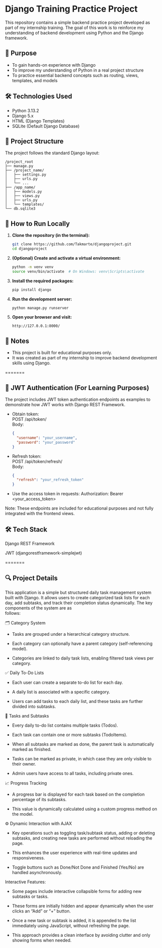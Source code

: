 # Django Training Practice Project

This repository contains a simple backend practice project developed as part of my internship training. The goal of this work is to reinforce my understanding of backend development using Python and the Django framework.

## 🎯 Purpose

- To gain hands-on experience with Django  
- To improve my understanding of Python in a real project structure  
- To practice essential backend concepts such as routing, views, templates, and models

## 🛠️ Technologies Used

- Python 3.13.2  
- Django 5.x  
- HTML (Django Templates)  
- SQLite (Default Django Database)

## 📁 Project Structure

The project follows the standard Django layout:

```
/project_root
├── manage.py
├── /project_name/
│   ├── settings.py
│   ├── urls.py
│   └── ...
├── /app_name/
│   ├── models.py
│   ├── views.py
│   ├── urls.py
│   └── templates/
└── db.sqlite3
```

## 🚀 How to Run Locally

1. **Clone the repository (in the terminal):**
   ```bash
   git clone https://github.com/Takmarte/djangoproject.git
   cd djangoproject
   ```

2. **(Optional) Create and activate a virtual environment:**
   ```bash
   python -m venv venv
   source venv/bin/activate  # On Windows: venv\Scripts\activate
   ```

3. **Install the required packages:**
   ```bash
   pip install django
   ```

4. **Run the development server:**
   ```bash
   python manage.py runserver
   ```

5. **Open your browser and visit:**
   ```
   http://127.0.0.1:8000/
   ```

## 📝 Notes

- This project is built for educational purposes only.  
- It was created as part of my internship to improve backend development skills using Django.



=======





## 🔐 JWT Authentication (For Learning Purposes)

The project includes JWT token authentication endpoints as examples to demonstrate how JWT works with Django REST Framework.

- Obtain token:  
  POST /api/token/  
  Body:
  ```json
  {
    "username": "your_username",
    "password": "your_password"
  }
- Refresh token:                                             
   POST /api/token/refresh/                                   
   Body:

   ```json
   {
     "refresh": "your_refresh_token"
   }


- Use the access token in requests:
   Authorization: Bearer <your_access_token>


Note: These endpoints are included for educational purposes and not fully integrated with the frontend views.

## 🛠️ Tech Stack

Django REST Framework

JWT (djangorestframework-simplejwt)

=======


## 🔍 Project Details
   This application is a simple but structured daily task management system built with Django. It allows users to create categorized task lists for each day, add subtasks, and track their completion status dynamically. The key components of the system are as    
follows:


🗂️ Category System
- Tasks are grouped under a hierarchical category structure.

- Each category can optionally have a parent category (self-referencing model).

- Categories are linked to daily task lists, enabling filtered task views per category.


✅ Daily To-Do Lists
- Each user can create a separate to-do list for each day.

- A daily list is associated with a specific category.

- Users can add tasks to each daily list, and these tasks are further divided into subtasks.


📌 Tasks and Subtasks
- Every daily to-do list contains multiple tasks (Todos).

- Each task can contain one or more subtasks (TodoItems).

- When all subtasks are marked as done, the parent task is automatically marked as finished.

- Tasks can be marked as private, in which case they are only visible to their owner.

- Admin users have access to all tasks, including private ones.


📈 Progress Tracking
- A progress bar is displayed for each task based on the completion percentage of its subtasks.

- This value is dynamically calculated using a custom progress method on the model.


⚙️ Dynamic Interaction with AJAX
- Key operations such as toggling task/subtask status, adding or deleting subtasks, and creating new tasks are performed without reloading the page.

- This enhances the user experience with real-time updates and responsiveness.

- Toggle buttons such as Done/Not Done and Finished (Yes/No) are handled asynchronously.

Interactive Features:

- Some pages include interactive collapsible forms for adding new subtasks or tasks.

- These forms are initially hidden and appear dynamically when the user clicks an “Add” or “+” button.

- Once a new task or subtask is added, it is appended to the list immediately using JavaScript, without refreshing the page.

- This approach provides a clean interface by avoiding clutter and only showing forms when needed.


